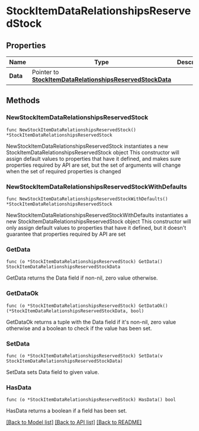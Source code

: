 # StockItemDataRelationshipsReservedStock

## Properties

Name | Type | Description | Notes
------------ | ------------- | ------------- | -------------
**Data** | Pointer to [**StockItemDataRelationshipsReservedStockData**](StockItemDataRelationshipsReservedStockData.md) |  | [optional] 

## Methods

### NewStockItemDataRelationshipsReservedStock

`func NewStockItemDataRelationshipsReservedStock() *StockItemDataRelationshipsReservedStock`

NewStockItemDataRelationshipsReservedStock instantiates a new StockItemDataRelationshipsReservedStock object
This constructor will assign default values to properties that have it defined,
and makes sure properties required by API are set, but the set of arguments
will change when the set of required properties is changed

### NewStockItemDataRelationshipsReservedStockWithDefaults

`func NewStockItemDataRelationshipsReservedStockWithDefaults() *StockItemDataRelationshipsReservedStock`

NewStockItemDataRelationshipsReservedStockWithDefaults instantiates a new StockItemDataRelationshipsReservedStock object
This constructor will only assign default values to properties that have it defined,
but it doesn't guarantee that properties required by API are set

### GetData

`func (o *StockItemDataRelationshipsReservedStock) GetData() StockItemDataRelationshipsReservedStockData`

GetData returns the Data field if non-nil, zero value otherwise.

### GetDataOk

`func (o *StockItemDataRelationshipsReservedStock) GetDataOk() (*StockItemDataRelationshipsReservedStockData, bool)`

GetDataOk returns a tuple with the Data field if it's non-nil, zero value otherwise
and a boolean to check if the value has been set.

### SetData

`func (o *StockItemDataRelationshipsReservedStock) SetData(v StockItemDataRelationshipsReservedStockData)`

SetData sets Data field to given value.

### HasData

`func (o *StockItemDataRelationshipsReservedStock) HasData() bool`

HasData returns a boolean if a field has been set.


[[Back to Model list]](../README.md#documentation-for-models) [[Back to API list]](../README.md#documentation-for-api-endpoints) [[Back to README]](../README.md)


